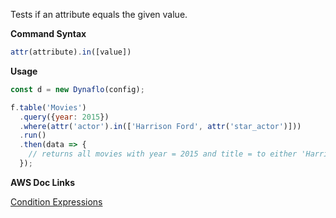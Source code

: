 Tests if an attribute equals the given value.

**Command Syntax**

```javascript
attr(attribute).in([value])
```

**Usage**

```javascript
const d = new Dynaflo(config);

f.table('Movies')
  .query({year: 2015})
  .where(attr('actor').in(['Harrison Ford', attr('star_actor')]))
  .run()
  .then(data => {
    // returns all movies with year = 2015 and title = to either 'Harrison Ford' or the value at star_actor
  });
```

**AWS Doc Links**

[Condition Expressions](http://docs.aws.amazon.com/amazondynamodb/latest/developerguide/Expressions.SpecifyingConditions.html)